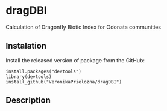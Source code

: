 # dragDBI
Calculation of Dragonfly Biotic Index for Odonata communities

## Instalation
Install the released version of package from the GitHub:

```
install.packages("devtools")
library(devtools)
install_github("VeronikaPrielozna/dragDBI")
```

## Description



